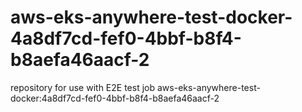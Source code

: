 # aws-eks-anywhere-test-docker-4a8df7cd-fef0-4bbf-b8f4-b8aefa46aacf-2
repository for use with E2E test job aws-eks-anywhere-test-docker:4a8df7cd-fef0-4bbf-b8f4-b8aefa46aacf-2
